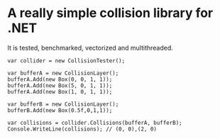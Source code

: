 # A really simple collision library for .NET

It is tested, benchmarked, vectorized and multithreaded.

    var collider = new CollisionTester();
    
    var bufferA = new CollisionLayer();
    bufferA.Add(new Box(0, 0, 1, 1));
    bufferA.Add(new Box(5, 0, 1, 1));
    bufferA.Add(new Box(1, 0, 1, 1));
    
    var bufferB = new CollisionLayer();
    bufferB.Add(new Box(0.5f,0,1,1));
    
    var collisions = collider.Collisions(bufferA, bufferB);
    Console.WriteLine(collisions); // (0, 0),(2, 0)
